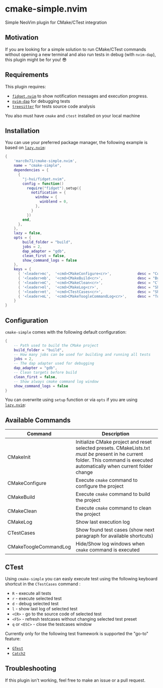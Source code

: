 # cmake-simple.nvim
Simple NeoVim plugin for CMake/CTest integration

## Motivation
If you are looking for a simple solution to run CMake/CTest commands without opening a new terminal and also run tests in debug (with `nvim-dap`), this plugin might be for you! 😎

## Requirements

This plugin requires:

- [`fidget.nvim`](https://github.com/j-hui/fidget.nvim) to show notification messages and execution progress.
- [`nvim-dap`](https://github.com/mfussenegger/nvim-dap) for debugging tests
- [`treesitter`](https://github.com/nvim-treesitter/nvim-treesitter) for tests source code analysis

You also must have `cmake` and `ctest` installed on your local machine

## Installation

You can use your preferred package manager, the following example is based on [`lazy.nvim`](https://github.com/folke/lazy.nvim):

```lua
{
    'marc0x71/cmake-simple.nvim',
    name = "cmake-simple",
    dependencies = {
      {
        "j-hui/fidget.nvim",
        config = function()
          require("fidget").setup({
            notification = {
              window = {
                winblend = 0,
              },
            }
          })
        end,
      },
    },
    lazy = false,
    opts = {
        build_folder = "build", 
        jobs = 2, 
        dap_adapter = "gdb",
        clean_first = false,
        show_command_logs = false
    },
    keys = {
      { '<leader>mc',  '<cmd>CMakeConfigure<cr>',            desc = "Configure project" },
      { '<leader>mb',  '<cmd>CMakeBuild<cr>',                desc = "Build project" },
      { '<leader>mC',  '<cmd>CMakeClean<cr>',                desc = "Clean project" },
      { '<leader>ml',  '<cmd>CMakeLog<cr>',                  desc = "Show last log" },
      { '<leader>mt',  '<cmd>CTestCases<cr>',                desc = "Show tests" },
      { '<leader>mL',  '<cmd>CMakeToogleCommandLog<cr>',     desc = "Toogle command log window" }
    }
}
```

## Configuration

`cmake-simple` comes with the following default configuration:

```lua
{
    -- Path used to build the CMake project
    build_folder = "build", 
    -- How many jobs can be used for building and running all tests
    jobs = 2, 
    -- The dap adapter used for debugging
    dap_adapter = "gdb",
    -- Clean targets before build
    clean_first = false,
    -- Show always cmake command log window
    show_command_logs = false
}
```

You can overwrite using `setup` function or via `opts` if you are using [`lazy.nvim`](https://github.com/folke/lazy.nvim):

## Available Commands

|Command|Description|
|-|-|
|CMakeInit|Initialize CMake project and reset selected presets. CMakeLists.txt *must be* present in he current folder. This command is executed automatically when current folder change|
|CMakeConfigure|Execute `cmake` command to configure the project|
|CMakeBuild|Execute `cmake` command to build the project|
|CMakeClean|Execute `cmake` command to clean the project|
|CMakeLog|Show last execution log|
|CTestCases|Show found test cases (show next paragraph for available shortcuts)|
|CMakeToogleCommandLog|Hide/Show log windows when `cmake` command is executed |

## CTest

Using `cmake-simple` you can easly execute test using the following keyboard shortcut in the `CTestCases` command :

- `R` - execute all tests
- `r` - execute selected test
- `d` - debug selected test
- `l` - show last log of selected test
- `<CR>` - go to the source code of selected test
- `<F5>` - refresh testcases without changing selected test preset
- `q` or `<ESC>` - close the testcases window

Currently only for the following test framework is supported the "go-to" feature:

- [`GTest`](https://github.com/google/googletest)
- [`Catch2`](https://github.com/catchorg/Catch2)

## Troubleshooting

If this plugin isn't working, feel free to make an issue or a pull request.

